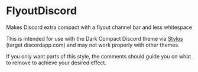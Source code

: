 # FlyoutDiscord
Makes Discord extra compact with a flyout channel bar and less whitespace

This is intended for use with the Dark Compact Discord theme via [Stylus](https://github.com/openstyles/stylus) (target discordapp.com) and may not work properly with other themes.

If you only want parts of this style, the comments should guide you on what to remove to achieve your desired effect.
